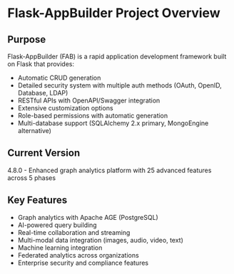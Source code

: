 # Flask-AppBuilder Project Overview

## Purpose
Flask-AppBuilder (FAB) is a rapid application development framework built on Flask that provides:
- Automatic CRUD generation
- Detailed security system with multiple auth methods (OAuth, OpenID, Database, LDAP)
- RESTful APIs with OpenAPI/Swagger integration
- Extensive customization options
- Role-based permissions with automatic generation
- Multi-database support (SQLAlchemy 2.x primary, MongoEngine alternative)

## Current Version
4.8.0 - Enhanced graph analytics platform with 25 advanced features across 5 phases

## Key Features
- Graph analytics with Apache AGE (PostgreSQL)
- AI-powered query building
- Real-time collaboration and streaming
- Multi-modal data integration (images, audio, video, text)
- Machine learning integration
- Federated analytics across organizations
- Enterprise security and compliance features